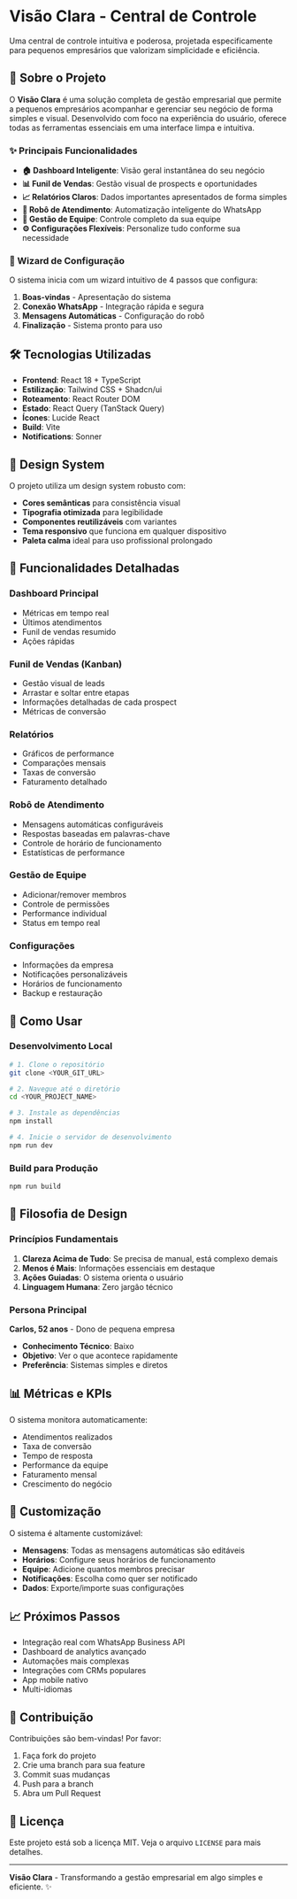 # Visão Clara - Central de Controle

Uma central de controle intuitiva e poderosa, projetada especificamente para pequenos empresários que valorizam simplicidade e eficiência.

## 🎯 Sobre o Projeto

O **Visão Clara** é uma solução completa de gestão empresarial que permite a pequenos empresários acompanhar e gerenciar seu negócio de forma simples e visual. Desenvolvido com foco na experiência do usuário, oferece todas as ferramentas essenciais em uma interface limpa e intuitiva.

### ✨ Principais Funcionalidades

- **🏠 Dashboard Inteligente**: Visão geral instantânea do seu negócio
- **📊 Funil de Vendas**: Gestão visual de prospects e oportunidades
- **📈 Relatórios Claros**: Dados importantes apresentados de forma simples
- **🤖 Robô de Atendimento**: Automatização inteligente do WhatsApp
- **👥 Gestão de Equipe**: Controle completo da sua equipe
- **⚙️ Configurações Flexíveis**: Personalize tudo conforme sua necessidade

### 🚀 Wizard de Configuração

O sistema inicia com um wizard intuitivo de 4 passos que configura:
1. **Boas-vindas** - Apresentação do sistema
2. **Conexão WhatsApp** - Integração rápida e segura
3. **Mensagens Automáticas** - Configuração do robô
4. **Finalização** - Sistema pronto para uso

## 🛠 Tecnologias Utilizadas

- **Frontend**: React 18 + TypeScript
- **Estilização**: Tailwind CSS + Shadcn/ui
- **Roteamento**: React Router DOM
- **Estado**: React Query (TanStack Query)
- **Ícones**: Lucide React
- **Build**: Vite
- **Notifications**: Sonner

## 🎨 Design System

O projeto utiliza um design system robusto com:
- **Cores semânticas** para consistência visual
- **Tipografia otimizada** para legibilidade
- **Componentes reutilizáveis** com variantes
- **Tema responsivo** que funciona em qualquer dispositivo
- **Paleta calma** ideal para uso profissional prolongado

## 📱 Funcionalidades Detalhadas

### Dashboard Principal
- Métricas em tempo real
- Últimos atendimentos
- Funil de vendas resumido
- Ações rápidas

### Funil de Vendas (Kanban)
- Gestão visual de leads
- Arrastar e soltar entre etapas
- Informações detalhadas de cada prospect
- Métricas de conversão

### Relatórios
- Gráficos de performance
- Comparações mensais
- Taxas de conversão
- Faturamento detalhado

### Robô de Atendimento
- Mensagens automáticas configuráveis
- Respostas baseadas em palavras-chave
- Controle de horário de funcionamento
- Estatísticas de performance

### Gestão de Equipe
- Adicionar/remover membros
- Controle de permissões
- Performance individual
- Status em tempo real

### Configurações
- Informações da empresa
- Notificações personalizáveis
- Horários de funcionamento
- Backup e restauração

## 🚀 Como Usar

### Desenvolvimento Local

```bash
# 1. Clone o repositório
git clone <YOUR_GIT_URL>

# 2. Navegue até o diretório
cd <YOUR_PROJECT_NAME>

# 3. Instale as dependências
npm install

# 4. Inicie o servidor de desenvolvimento
npm run dev
```

### Build para Produção

```bash
npm run build
```

## 🎯 Filosofia de Design

### Princípios Fundamentais

1. **Clareza Acima de Tudo**: Se precisa de manual, está complexo demais
2. **Menos é Mais**: Informações essenciais em destaque
3. **Ações Guiadas**: O sistema orienta o usuário
4. **Linguagem Humana**: Zero jargão técnico

### Persona Principal

**Carlos, 52 anos** - Dono de pequena empresa
- **Conhecimento Técnico**: Baixo
- **Objetivo**: Ver o que acontece rapidamente
- **Preferência**: Sistemas simples e diretos

## 📊 Métricas e KPIs

O sistema monitora automaticamente:
- Atendimentos realizados
- Taxa de conversão
- Tempo de resposta
- Performance da equipe
- Faturamento mensal
- Crescimento do negócio

## 🔧 Customização

O sistema é altamente customizável:
- **Mensagens**: Todas as mensagens automáticas são editáveis
- **Horários**: Configure seus horários de funcionamento
- **Equipe**: Adicione quantos membros precisar
- **Notificações**: Escolha como quer ser notificado
- **Dados**: Exporte/importe suas configurações

## 📈 Próximos Passos

- Integração real com WhatsApp Business API
- Dashboard de analytics avançado
- Automações mais complexas
- Integrações com CRMs populares
- App mobile nativo
- Multi-idiomas

## 🤝 Contribuição

Contribuições são bem-vindas! Por favor:
1. Faça fork do projeto
2. Crie uma branch para sua feature
3. Commit suas mudanças
4. Push para a branch
5. Abra um Pull Request

## 📄 Licença

Este projeto está sob a licença MIT. Veja o arquivo `LICENSE` para mais detalhes.

---

**Visão Clara** - Transformando a gestão empresarial em algo simples e eficiente. ✨
